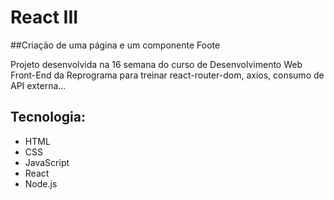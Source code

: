 # React III

##Criação de uma página e um componente Foote

Projeto desenvolvida na 16 semana do curso de Desenvolvimento Web Front-End da Reprograma para treinar react-router-dom, axios, consumo de API externa... 

## Tecnologia:
- HTML
- CSS
- JavaScript
- React
- Node.js


